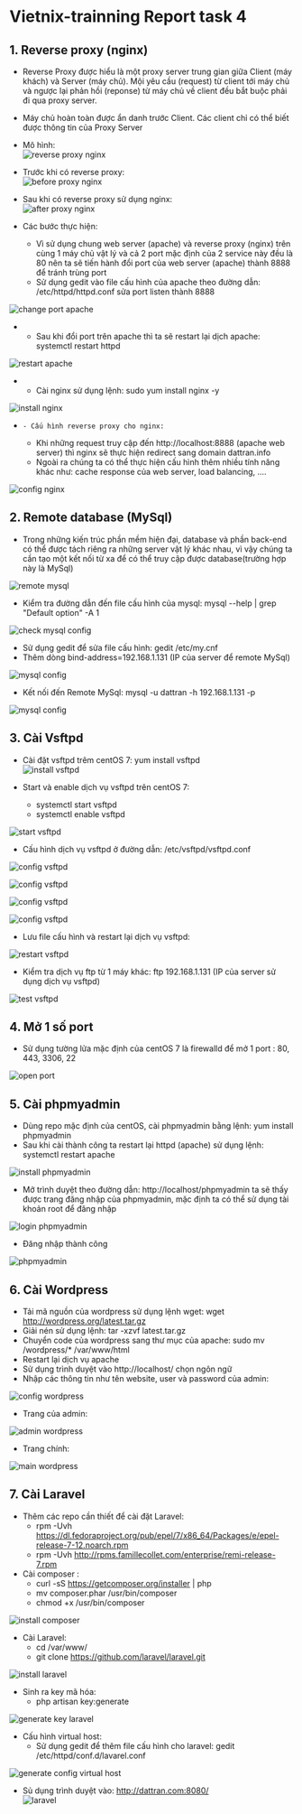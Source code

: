 # Vietnix-trainning Report task 4  
  




## 1. Reverse proxy (nginx)    
- Reverse Proxy được hiểu là một proxy server trung gian giữa Client (máy khách) và Server (máy chủ). Mội yêu cầu (request) từ client tới máy chủ và ngược lại phản hồi (reponse) từ máy chủ về client đều bắt buộc phải đi qua proxy server.  
- Máy chủ hoàn toàn được ẩn danh trước Client. Các client chỉ có thể biết được thông tin của Proxy Server  
- Mô hình:  
![reverse proxy nginx](images/reverse-proxy/reverse-proxy.png)  

- Trước khi có reverse proxy:  
![before proxy nginx](images/reverse-proxy/Before.png)  

- Sau khi có reverse proxy sử dụng nginx:  
![after proxy nginx](images/reverse-proxy/after.png)  

- Các bước thực hiện: 
    - Vì sử dụng chung web server (apache) và reverse proxy (nginx) trên cùng 1 máy chủ vật lý và cả 2 port mặc định của 2 service này đều là 80 nên ta sẽ tiến hành đổi port của web server (apache) thành 8888 để tránh trùng port  
    - Sử dụng gedit vào file cấu hình của apache theo đường dẫn: /etc/httpd/httpd.conf sửa port listen thành 8888   
    
![change port apache](images/reverse-proxy/change-port-apache.png)  

    

  * - Sau khi đổi port trên apache thì ta sẽ restart lại dịch apache:  systemctl restart httpd  
    
![restart apache](images/reverse-proxy/change-port-apache.png)  

    

  * - Cài nginx sử dụng lệnh: sudo yum install nginx -y  
    
![install nginx](images/reverse-proxy/install-nginx.png)   

  *     - Cấu hình reverse proxy cho nginx:  
    - Khi những request truy cập đến http://localhost:8888 (apache web server) thì nginx sẽ thực hiện redirect sang domain dattran.info  
    - Ngoài ra chúng ta có thể thực hiện cấu hình thêm nhiều tính năng khác như: cache response của web server, load balancing, ....  
    
![config nginx](images/reverse-proxy/reverse-proxy-conf.png)   


##  2. Remote database (MySql)  

- Trong những kiến trúc phần mềm hiện đại, database và phần back-end có thể được tách riêng ra những server vật lý khác nhau, vì vậy chúng ta cần tạo một kết nối từ xa để có thể truy cập được database(trường hợp này là MySql)  

![remote mysql](images/remote-mysql/mysql.png)   
- Kiểm tra đường dẫn đến file cấu hình của mysql:  mysql --help | grep "Default option" -A 1  

![check mysql config](images/remote-mysql/check-mysql-conf.png)   
    
- Sử dụng gedit để sửa file cấu hình: gedit /etc/my.cnf  
- Thêm dòng bind-address=192.168.1.131 (IP của server để remote MySql)  

![mysql config](images/remote-mysql/mysql-conf.png)   

- Kết nối đến Remote MySql: mysql -u dattran -h 192.168.1.131 -p  

![mysql config](images/remote-mysql/remote-mysql.png)   


## 3. Cài Vsftpd  

- Cài đặt vsftpd trêm centOS 7: yum install vsftpd   
![install vsftpd](images/vsftpd/install-vsftpd.png)   

- Start và enable dịch vụ vsftpd trên centOS 7:  
    - systemctl start vsftpd  
    - systemctl enable vsftpd  
    
![start vsftpd](images/vsftpd/start-vsftpd.png)   

- Cấu hình dịch vụ vsftpd ở đường dẫn: /etc/vsftpd/vsftpd.conf   

![config vsftpd](images/vsftpd/vsftpd-conf.png)     

![config vsftpd](images/vsftpd/vsftpd-conf2.png)     

![config vsftpd](images/vsftpd/vsftpd-conf3.png)     

![config vsftpd](images/vsftpd/vsftpd-conf4.png)    

- Lưu file cấu hình và restart lại dịch vụ vsftpd:   

![restart vsftpd](images/vsftpd/vsftpd-restart.png)    


- Kiểm tra dịch vụ ftp từ 1 máy khác:  ftp 192.168.1.131 (IP của server sử dụng dịch vụ vsftpd)  

![test vsftpd](images/vsftpd/vsftpd-test.png)    

## 4. Mở 1 số port  
- Sử dụng tường lửa mặc định của centOS 7 là firewalld để mở 1 port : 80, 443, 3306, 22  

![open port](images/firewalld.png)    

## 5. Cài phpmyadmin  

- Dùng repo mặc định của centOS, cài phpmyadmin bằng lệnh: yum install phpmyadmin  
- Sau khi cài thành công ta restart lại httpd (apache) sử dụng lệnh: systemctl restart apache  

![install phpmyadmin](images/phpmyadmin/install.png)    

- Mở trình duyệt theo đường dẫn: http://localhost/phpmyadmin ta sẽ thấy được trang đăng nhập của phpmyadmin, mặc định ta có thể sử dụng tài khoản root để đăng nhập  

![login phpmyadmin](images/phpmyadmin/login-page.png)    

- Đăng nhập thành công  

![phpmyadmin](images/phpmyadmin/main-page.png)    

## 6. Cài Wordpress   

- Tải mã nguồn của wordpress sử dụng lệnh wget: wget http://wordpress.org/latest.tar.gz  
- Giải nén sử dụng lệnh: tar -xzvf latest.tar.gz  
- Chuyển code của wordpress sang thư mục của apache: sudo mv /wordpress/* /var/www/html  
- Restart lại dịch vụ apache  
- Sử dụng trình duyệt vào http://localhost/ chọn ngôn ngữ  
- Nhập các thông tin như tên website, user và password của admin:  

![config wordpress](images/install-wp/config3.png)    

- Trang của admin:  

![admin wordpress](images/install-wp/admin.png)    

- Trang chính:  

![main wordpress](images/install-wp/main.png)    

## 7. Cài Laravel  

- Thêm các repo cần thiết để cài đặt Laravel:  
    - rpm -Uvh https://dl.fedoraproject.org/pub/epel/7/x86_64/Packages/e/epel-release-7-12.noarch.rpm  
    - rpm -Uvh http://rpms.famillecollet.com/enterprise/remi-release-7.rpm  
- Cài composer : 
    - curl -sS https://getcomposer.org/installer | php  
    - mv composer.phar /usr/bin/composer  
    - chmod +x /usr/bin/composer  

![install composer](images/Laravel/install-composer.png)    

- Cài Laravel:  
    - cd /var/www/  
    - git clone https://github.com/laravel/laravel.git  

![install laravel](images/Laravel/install-laravel.png)    

- Sinh ra key mã hóa:  
    - php artisan key:generate  

![generate key laravel](images/Laravel/generate-key.png)    

- Cấu hình virtual host:  
    - Sử dụng gedit để thêm file cấu hình cho laravel: gedit /etc/httpd/conf.d/lavarel.conf  

![generate config virtual host](images/Laravel/laravel-conf.png)    

- Sủ dụng trình duyệt vào: http://dattran.com:8080/   
![laravel](images/Laravel/main-page.png)  
